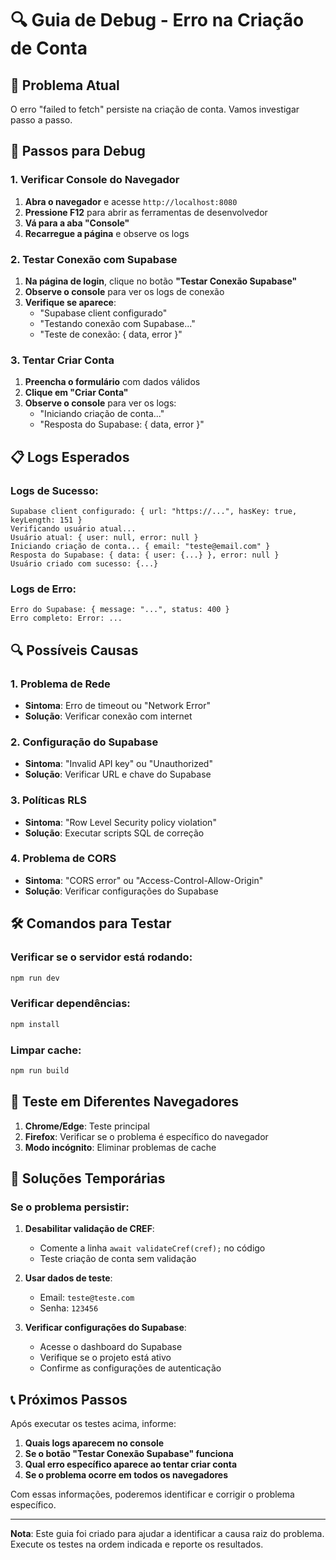 # 🔍 Guia de Debug - Erro na Criação de Conta

## 🚨 Problema Atual

O erro "failed to fetch" persiste na criação de conta. Vamos investigar passo a passo.

## 🔧 Passos para Debug

### 1. Verificar Console do Navegador

1. **Abra o navegador** e acesse `http://localhost:8080`
2. **Pressione F12** para abrir as ferramentas de desenvolvedor
3. **Vá para a aba "Console"**
4. **Recarregue a página** e observe os logs

### 2. Testar Conexão com Supabase

1. **Na página de login**, clique no botão **"Testar Conexão Supabase"**
2. **Observe o console** para ver os logs de conexão
3. **Verifique se aparece**:
   - "Supabase client configurado"
   - "Testando conexão com Supabase..."
   - "Teste de conexão: { data, error }"

### 3. Tentar Criar Conta

1. **Preencha o formulário** com dados válidos
2. **Clique em "Criar Conta"**
3. **Observe o console** para ver os logs:
   - "Iniciando criação de conta..."
   - "Resposta do Supabase: { data, error }"

## 📋 Logs Esperados

### Logs de Sucesso:
```
Supabase client configurado: { url: "https://...", hasKey: true, keyLength: 151 }
Verificando usuário atual...
Usuário atual: { user: null, error: null }
Iniciando criação de conta... { email: "teste@email.com" }
Resposta do Supabase: { data: { user: {...} }, error: null }
Usuário criado com sucesso: {...}
```

### Logs de Erro:
```
Erro do Supabase: { message: "...", status: 400 }
Erro completo: Error: ...
```

## 🔍 Possíveis Causas

### 1. Problema de Rede
- **Sintoma**: Erro de timeout ou "Network Error"
- **Solução**: Verificar conexão com internet

### 2. Configuração do Supabase
- **Sintoma**: "Invalid API key" ou "Unauthorized"
- **Solução**: Verificar URL e chave do Supabase

### 3. Políticas RLS
- **Sintoma**: "Row Level Security policy violation"
- **Solução**: Executar scripts SQL de correção

### 4. Problema de CORS
- **Sintoma**: "CORS error" ou "Access-Control-Allow-Origin"
- **Solução**: Verificar configurações do Supabase

## 🛠️ Comandos para Testar

### Verificar se o servidor está rodando:
```bash
npm run dev
```

### Verificar dependências:
```bash
npm install
```

### Limpar cache:
```bash
npm run build
```

## 📱 Teste em Diferentes Navegadores

1. **Chrome/Edge**: Teste principal
2. **Firefox**: Verificar se o problema é específico do navegador
3. **Modo incógnito**: Eliminar problemas de cache

## 🔧 Soluções Temporárias

### Se o problema persistir:

1. **Desabilitar validação de CREF**:
   - Comente a linha `await validateCref(cref);` no código
   - Teste criação de conta sem validação

2. **Usar dados de teste**:
   - Email: `teste@teste.com`
   - Senha: `123456`

3. **Verificar configurações do Supabase**:
   - Acesse o dashboard do Supabase
   - Verifique se o projeto está ativo
   - Confirme as configurações de autenticação

## 📞 Próximos Passos

Após executar os testes acima, informe:

1. **Quais logs aparecem no console**
2. **Se o botão "Testar Conexão Supabase" funciona**
3. **Qual erro específico aparece ao tentar criar conta**
4. **Se o problema ocorre em todos os navegadores**

Com essas informações, poderemos identificar e corrigir o problema específico.

---

**Nota**: Este guia foi criado para ajudar a identificar a causa raiz do problema. Execute os testes na ordem indicada e reporte os resultados. 